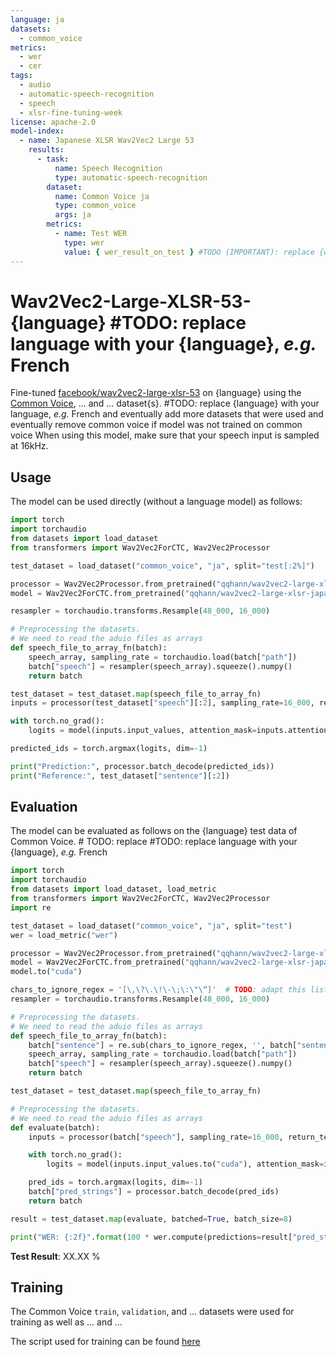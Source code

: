 ```yaml
---
language: ja
datasets:
  - common_voice
metrics:
  - wer
  - cer
tags:
  - audio
  - automatic-speech-recognition
  - speech
  - xlsr-fine-tuning-week
license: apache-2.0
model-index:
  - name: Japanese XLSR Wav2Vec2 Large 53
    results:
      - task:
          name: Speech Recognition
          type: automatic-speech-recognition
        dataset:
          name: Common Voice ja
          type: common_voice
          args: ja
        metrics:
          - name: Test WER
            type: wer
            value: { wer_result_on_test } #TODO (IMPORTANT): replace {wer_result_on_test} with the WER error rate you achieved on the common_voice test set. It should be in the format XX.XX (don't add the % sign here). **Please** remember to fill out this value after you evaluated your model, so that your model appears on the leaderboard. If you fill out this model card before evaluating your model, please remember to edit the model card afterward to fill in your value
---
```


# Wav2Vec2-Large-XLSR-53-{language} #TODO: replace language with your {language}, _e.g._ French

Fine-tuned [facebook/wav2vec2-large-xlsr-53](https://huggingface.co/facebook/wav2vec2-large-xlsr-53) on {language} using the [Common Voice](https://huggingface.co/datasets/common_voice), ... and ... dataset{s}. #TODO: replace {language} with your language, _e.g._ French and eventually add more datasets that were used and eventually remove common voice if model was not trained on common voice
When using this model, make sure that your speech input is sampled at 16kHz.

## Usage

The model can be used directly (without a language model) as follows:

```python
import torch
import torchaudio
from datasets import load_dataset
from transformers import Wav2Vec2ForCTC, Wav2Vec2Processor

test_dataset = load_dataset("common_voice", "ja", split="test[:2%]")

processor = Wav2Vec2Processor.from_pretrained("qqhann/wav2vec2-large-xlsr-japanese-0325-1200")
model = Wav2Vec2ForCTC.from_pretrained("qqhann/wav2vec2-large-xlsr-japanese-0325-1200")

resampler = torchaudio.transforms.Resample(48_000, 16_000)

# Preprocessing the datasets.
# We need to read the aduio files as arrays
def speech_file_to_array_fn(batch):
    speech_array, sampling_rate = torchaudio.load(batch["path"])
    batch["speech"] = resampler(speech_array).squeeze().numpy()
    return batch

test_dataset = test_dataset.map(speech_file_to_array_fn)
inputs = processor(test_dataset["speech"][:2], sampling_rate=16_000, return_tensors="pt", padding=True)

with torch.no_grad():
    logits = model(inputs.input_values, attention_mask=inputs.attention_mask).logits

predicted_ids = torch.argmax(logits, dim=-1)

print("Prediction:", processor.batch_decode(predicted_ids))
print("Reference:", test_dataset["sentence"][:2])
```

## Evaluation

The model can be evaluated as follows on the {language} test data of Common Voice. # TODO: replace #TODO: replace language with your {language}, _e.g._ French

```python
import torch
import torchaudio
from datasets import load_dataset, load_metric
from transformers import Wav2Vec2ForCTC, Wav2Vec2Processor
import re

test_dataset = load_dataset("common_voice", "ja", split="test")
wer = load_metric("wer")

processor = Wav2Vec2Processor.from_pretrained("qqhann/wav2vec2-large-xlsr-japanese-0325-1200")
model = Wav2Vec2ForCTC.from_pretrained("qqhann/wav2vec2-large-xlsr-japanese-0325-1200")
model.to("cuda")

chars_to_ignore_regex = '[\,\?\.\!\-\;\:\"\“]'  # TODO: adapt this list to include all special characters you removed from the data
resampler = torchaudio.transforms.Resample(48_000, 16_000)

# Preprocessing the datasets.
# We need to read the aduio files as arrays
def speech_file_to_array_fn(batch):
    batch["sentence"] = re.sub(chars_to_ignore_regex, '', batch["sentence"]).lower()
    speech_array, sampling_rate = torchaudio.load(batch["path"])
    batch["speech"] = resampler(speech_array).squeeze().numpy()
    return batch

test_dataset = test_dataset.map(speech_file_to_array_fn)

# Preprocessing the datasets.
# We need to read the aduio files as arrays
def evaluate(batch):
    inputs = processor(batch["speech"], sampling_rate=16_000, return_tensors="pt", padding=True)

    with torch.no_grad():
        logits = model(inputs.input_values.to("cuda"), attention_mask=inputs.attention_mask.to("cuda")).logits

    pred_ids = torch.argmax(logits, dim=-1)
    batch["pred_strings"] = processor.batch_decode(pred_ids)
    return batch

result = test_dataset.map(evaluate, batched=True, batch_size=8)

print("WER: {:2f}".format(100 * wer.compute(predictions=result["pred_strings"], references=result["sentence"])))
```

**Test Result**: XX.XX %

 <!-- # TODO: write output of print here. IMPORTANT: Please remember to also replace {wer_result_on_test} at the top of with this value here. tags. -->

## Training

The Common Voice `train`, `validation`, and ... datasets were used for training as well as ... and ...

 <!-- # TODO: adapt to state all the datasets that were used for training. -->

The script used for training can be found [here](...)

<!-- # TODO: fill in a link to your training script here. If you trained your model in a colab, simply fill in the link here. If you trained the model locally, it would be great if you could upload the training script on github and paste the link here. -->
